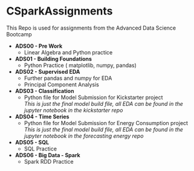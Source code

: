 # CSparkAssignments

This Repo is used for assignments from the Advanced Data Science Bootcamp
* **ADS00 - Pre Work**  
  * Linear Algebra and Python practice
* **ADS01 - Building Foundations**  
  * Python Practice ( matplotlib, numpy,  pandas)
* **ADS02 - Supervised EDA**  
  * Further pandas and numpy for EDA
  * Principal Component Analysis
* **ADS03 - Classification**  
  * Python file for Model Submission for Kickstarter project  
  *This is just the final model build file, all EDA can be found in the jupyter notebook in the kickstarter repo*
* **ADS04 - Time Series** 
  * Python file for Model Submission for Energy Consumption project  
  *This is just the final model build file, all EDA can be found in the jupyter notebook in the forecasting energy repo*
* **ADS05 - SQL** 
  * SQL Practice
* **ADS06 - Big Data - Spark** 
  * Spark RDD Practice
  
  
  


